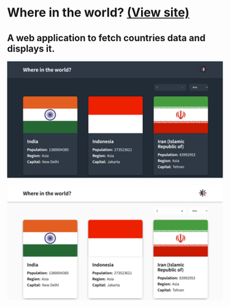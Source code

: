 # Where in the world? [(View site)](https://countries-list-350f0.web.app)

## A web application to fetch countries data and displays it.

![where_in_world_dark](where_in_world_dark.png)

![where_in_world_light](where_in_world_light.png)
